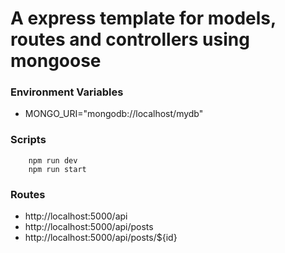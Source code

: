# A express template for models, routes and controllers using mongoose

### Environment Variables

- MONGO_URI="mongodb://localhost/mydb"

### Scripts

```
	npm run dev
	npm run start
```

### Routes

- http://localhost:5000/api
- http://localhost:5000/api/posts
- http://localhost:5000/api/posts/${id}
